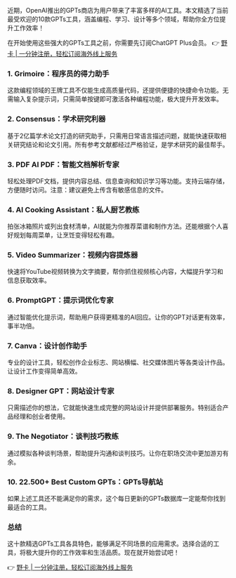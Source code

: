 近期，OpenAI推出的GPTs商店为用户带来了丰富多样的AI工具。本文精选了当前最受欢迎的10款GPTs工具，涵盖编程、学习、设计等多个领域，帮助你全方位提升工作效率！

在开始使用这些强大的GPTs工具之前，你需要先订阅ChatGPT Plus会员。
👉 [野卡 | 一分钟注册，轻松订阅海外线上服务](https://bit.ly/bewildcard)

### 1. Grimoire：程序员的得力助手
这款编程领域的王牌工具不仅能生成高质量代码，还提供便捷的快捷命令功能。无需输入复杂提示词，只需简单按键即可激活各种编程功能，极大提升开发效率。

### 2. Consensus：学术研究利器
基于2亿篇学术论文打造的研究助手，只需用日常语言描述问题，就能快速获取相关研究结论和论文引用。所有参考文献都经过严格验证，是学术研究的最佳帮手。

### 3. PDF AI PDF：智能文档解析专家
轻松处理PDF文档，提供内容总结、信息查询和知识学习等功能。支持云端存储，方便随时访问。注意：建议避免上传含有敏感信息的文件。

### 4. AI Cooking Assistant：私人厨艺教练
拍张冰箱照片或列出食材清单，AI就能为你推荐菜谱和制作方法。还能根据个人喜好规划每周菜单，让烹饪变得轻松有趣。

### 5. Video Summarizer：视频内容提炼器
快速将YouTube视频转换为文字摘要，帮你抓住视频核心内容，大幅提升学习和信息获取效率。

### 6. PromptGPT：提示词优化专家
通过智能优化提示词，帮助用户获得更精准的AI回应。让你的GPT对话更有效率，事半功倍。

### 7. Canva：设计创作助手
专业的设计工具，轻松创作企业标志、网站横幅、社交媒体图片等各类设计作品。让设计工作变得简单高效。

### 8. Designer GPT：网站设计专家
只需描述你的想法，它就能快速生成完整的网站设计并提供部署服务。特别适合产品经理和创业者使用。

### 9. The Negotiator：谈判技巧教练
通过模拟各种谈判场景，帮助提升沟通和谈判技巧。让你在职场交流中更加游刃有余。

### 10. 22.500+ Best Custom GPTs：GPTs导航站
如果上述工具还不能满足你的需求，这个每日更新的GPTs数据库一定能帮你找到最适合的工具。

### 总结
这十款精选GPTs工具各具特色，能够满足不同场景的应用需求。选择合适的工具，将极大提升你的工作效率和生活品质。现在就开始尝试吧！

👉 [野卡 | 一分钟注册，轻松订阅海外线上服务](https://bit.ly/bewildcard)
